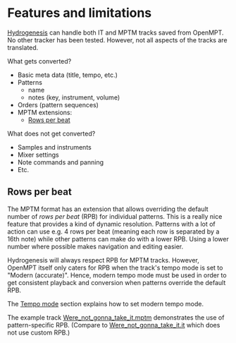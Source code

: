 # Features and limitations

[Hydrogenesis](../src/hydrogenesis.py) can handle both IT and MPTM tracks saved from OpenMPT. No other tracker has been tested. However, not all aspects of the tracks are translated.

What gets converted?

  * Basic meta data (title, tempo, etc.)
  * Patterns
      - name
      - notes (key, instrument, volume)
  * Orders (pattern sequences)
  * MPTM extensions:
      - [Rows per beat](#rows-per-beat)

What does not get converted?

  * Samples and instruments
  * Mixer settings
  * Note commands and panning
  * Etc.



Rows per beat
------------------------------------------------------------------------------------------

The MPTM format has an extension that allows overriding the default number of *rows per beat* (RPB) for individual patterns. This is a really nice feature that provides a kind of dynamic resolution. Patterns with a lot of action can use e.g. 4 rows per beat (meaning each row is separated by a 16th note) while other patterns can make do with a lower RPB. Using a lower number where possible makes navigation and editing easier.

Hydrogenesis will always respect RPB for MPTM tracks. However, OpenMPT itself only caters for RPB when the track's tempo mode is set to "Modern (accurate)". Hence, modern tempo mode must be used in order to get consistent playback and conversion when patterns override the default RPB.

The [Tempo mode](./setup_track.md#tempo-mode) section explains how to set modern tempo mode.

The example track [Were_not_gonna_take_it.mptm](../examples/Were_not_gonna_take_it.mptm) demonstrates the use of pattern-specific RPB. (Compare to [Were_not_gonna_take_it.it](../examples/Were_not_gonna_take_it.it) which does not use custom RPB.)
